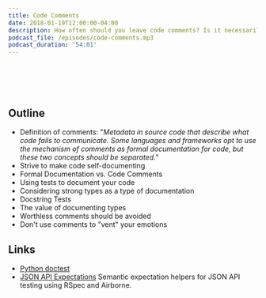```yaml
---
title: Code Comments
date: 2018-01-19T12:00:00-04:00
description: How often should you leave code comments? Is it necessarily a failure to express yourself clearly in the code? Are code comments the best way to communicate with your team? Are your comments helpful, or just cathartic?
podcast_file: /episodes/code-comments.mp3
podcast_duration: '54:01'
---
```


# &nbsp;

## Outline

* Definition of comments: "_Metadata in source code that describe what code fails to communicate. Some languages and frameworks opt to use the mechanism of comments as formal documentation for code, but these two concepts should be separated._"
* Strive to make code self-documenting
* Formal Documentation vs. Code Comments
* Using tests to document your code
* Considering strong types as a type of documentation
* Docstring Tests
* The value of documenting types
* Worthless comments should be avoided
* Don't use comments to "vent" your emotions

## Links

* [Python doctest](https://docs.python.org/3.6/library/doctest.html)
* [JSON API Expectations](https://github.com/Ross-Hunter/jsonapi_expectations) Semantic expectation helpers for JSON API testing using RSpec and Airborne.
